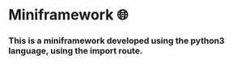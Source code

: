 # Miniframework 🌐

### This is a miniframework developed using the python3 language, using the import route.